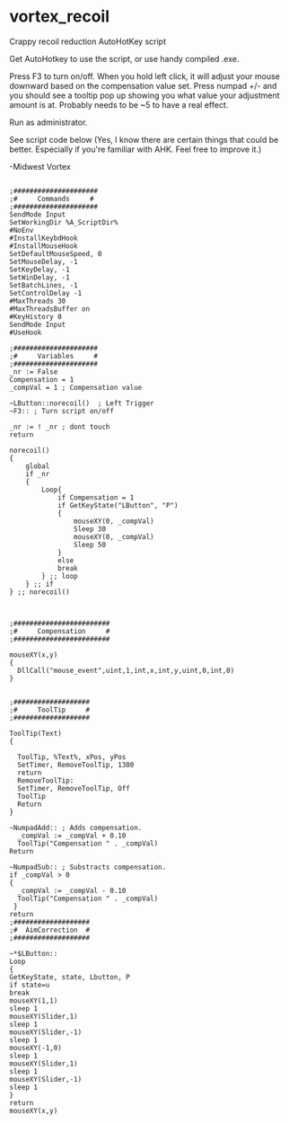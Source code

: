 # vortex_recoil
Crappy recoil reduction AutoHotKey script

Get AutoHotkey to use the script, or use handy compiled .exe.


Press F3 to turn on/off.
When you hold left click, it will adjust your mouse downward based on the compensation value set.
Press numpad +/- and you should see a tooltip pop up showing you what value your adjustment amount is at.  Probably needs to be ~5 to have a real effect.

Run as administrator.

See script code below (Yes, I know there are certain things that could be better. Especially if you're familiar with AHK.  Feel free to improve it.)

-Midwest Vortex

```

;#####################
;#     Commands     #
;#####################
SendMode Input 
SetWorkingDir %A_ScriptDir% 
#NoEnv
#InstallKeybdHook
#InstallMouseHook
SetDefaultMouseSpeed, 0
SetMouseDelay, -1
SetKeyDelay, -1
SetWinDelay, -1
SetBatchLines, -1
SetControlDelay -1
#MaxThreads 30
#MaxThreadsBuffer on
#KeyHistory 0
SendMode Input
#UseHook
 
;#####################
;#     Variables     #
;#####################
_nr := False
Compensation = 1
_compVal = 1 ; Compensation value
 
~LButton::norecoil()  ; Left Trigger
~F3:: ; Turn script on/off
 
_nr := ! _nr ; dont touch
return
 
norecoil()
{
    global 
    if _nr
    {
        Loop{
            if Compensation = 1 
            if GetKeyState("LButton", "P")
            {
                mouseXY(0, _compVal)
                Sleep 30
                mouseXY(0, _compVal)
                Sleep 50
            }
            else
            break
        } ;; loop
    } ;; if
} ;; norecoil()
 
 
 
;########################
;#     Compensation     #
;########################
 
mouseXY(x,y)
{
  DllCall("mouse_event",uint,1,int,x,int,y,uint,0,int,0)
}
 
 
;###################
;#     ToolTip     #
;###################
 
ToolTip(Text)
{
 
  ToolTip, %Text%, xPos, yPos
  SetTimer, RemoveToolTip, 1300
  return
  RemoveToolTip:
  SetTimer, RemoveToolTip, Off
  ToolTip
  Return
}
 
~NumpadAdd:: ; Adds compensation.
  _compVal := _compVal + 0.10
  ToolTip("Compensation " . _compVal)
Return
 
~NumpadSub:: ; Substracts compensation.
if _compVal > 0
{
  _compVal := _compVal - 0.10
  ToolTip("Compensation " . _compVal)
 }
return
;###################
;#  AimCorrection  #
;###################
 
~*$LButton::
Loop
{
GetKeyState, state, Lbutton, P
if state=u
break
mouseXY(1,1)
sleep 1
mouseXY(Slider,1)
sleep 1
mouseXY(Slider,-1)
sleep 1
mouseXY(-1,0)
sleep 1
mouseXY(Slider,1)
sleep 1
mouseXY(Slider,-1)
sleep 1
}
return
mouseXY(x,y)
```
